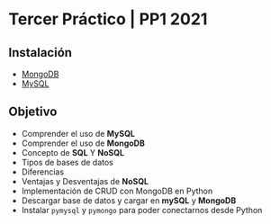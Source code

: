 # Tercer Práctico | PP1 2021

## Instalación 

* [MongoDB](https://www.mongodb.com/)
* [MySQL](https://dev.mysql.com/downloads/)

## Objetivo

* Comprender el uso de **MySQL**
* Comprender el uso de **MongoDB**
* Concepto de **SQL** Y **NoSQL**
* Tipos de bases de datos
* Diferencias
* Ventajas y Desventajas de **NoSQL**
* Implementación de CRUD con MongoDB en Python
* Descargar  base de datos y cargar en **mySQL** y **MongoDB**
* Instalar `pymysql` y `pymongo` para poder conectarnos desde Python
